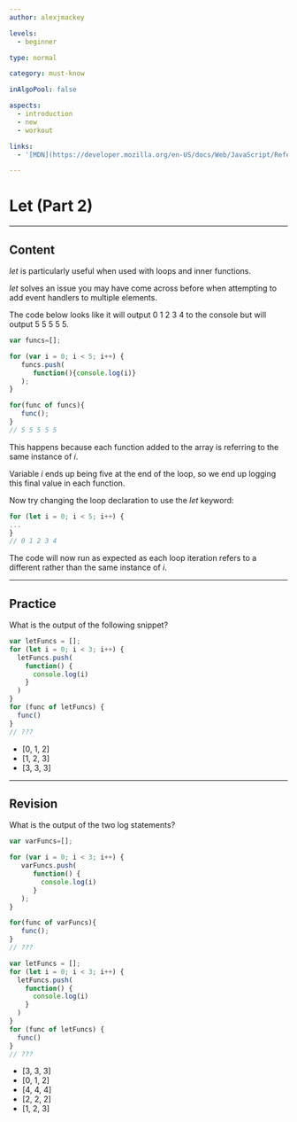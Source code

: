 ```yaml
---
author: alexjmackey

levels:
  - beginner

type: normal

category: must-know

inAlgoPool: false

aspects:
  - introduction
  - new
  - workout

links:
  - '[MDN](https://developer.mozilla.org/en-US/docs/Web/JavaScript/Reference/Statements/let){website}'

---
```

# Let (Part 2)

---
## Content

*let* is particularly useful when used with loops and inner functions.

*let* solves an issue you may have come across before when attempting to add event handlers to multiple elements.

The code below looks like it will output 0 1 2 3 4 to the console but will output 5 5 5 5 5.

```javascript
var funcs=[];

for (var i = 0; i < 5; i++) {
   funcs.push(
      function(){console.log(i)}
   );
}

for(func of funcs){
   func();
}
// 5 5 5 5 5
```

This happens because each function added to the array is referring to the same instance of *i*.

Variable *i* ends up being five at the end of the loop, so we end up logging this final value in each function.

Now try changing the loop declaration to use the *let* keyword:

```javascript
for (let i = 0; i < 5; i++) {
...
}
// 0 1 2 3 4
```

The code will now run as expected as each loop iteration refers to a different rather than the same instance of *i*.

---
## Practice

What is the output of the following snippet?

```javascript
var letFuncs = [];
for (let i = 0; i < 3; i++) {
  letFuncs.push(
    function() {
      console.log(i)
    }
  )
}
for (func of letFuncs) {
  func()
}
// ???

```

* [0, 1, 2]
* [1, 2, 3]
* [3, 3, 3]

---
## Revision

What is the output of the two log statements?

```javascript
var varFuncs=[];

for (var i = 0; i < 3; i++) {
   varFuncs.push(
      function() {
        console.log(i)
      }
   );
}

for(func of varFuncs){
   func();
}
// ???

var letFuncs = [];
for (let i = 0; i < 3; i++) {
  letFuncs.push(
    function() {
      console.log(i)
    }
  )
}
for (func of letFuncs) {
  func()
}
// ???
```

* [3, 3, 3]
* [0, 1, 2]
* [4, 4, 4]
* [2, 2, 2]
* [1, 2, 3]
